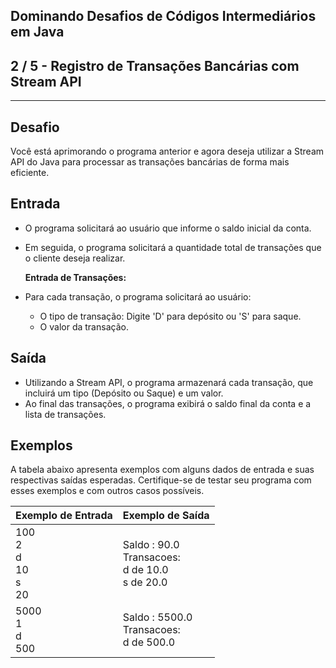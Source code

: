 Dominando Desafios de Códigos Intermediários em Java
----------------------------------------------------
2 / 5 - Registro de Transações Bancárias com Stream API
-------------------------------------------------------

* * *

Desafio
-------

Você está aprimorando o programa anterior e agora deseja utilizar a Stream API do Java para processar as transações
bancárias de forma mais eficiente.

Entrada
-------

* O programa solicitará ao usuário que informe o saldo inicial da conta.
* Em seguida, o programa solicitará a quantidade total de transações que o cliente deseja realizar.

  **Entrada de Transações:**
* Para cada transação, o programa solicitará ao usuário:
    * O tipo de transação: Digite 'D' para depósito ou 'S' para saque.
    * O valor da transação.

Saída
-----

* Utilizando a Stream API, o programa armazenará cada transação, que incluirá um tipo (Depósito ou Saque) e um valor.
* Ao final das transações, o programa exibirá o saldo final da conta e a lista de transações.

Exemplos
--------

A tabela abaixo apresenta exemplos com alguns dados de entrada e suas respectivas saídas esperadas. Certifique-se de
testar seu programa com esses exemplos e com outros casos possíveis.

| Exemplo de Entrada             | Exemplo de Saída                                      |
|:-------------------------------|:------------------------------------------------------|
| 100<br>2<br>d<br>10<br>s<br>20 | Saldo : 90.0<br>Transacoes:<br>d de 10.0<br>s de 20.0 |
| 5000<br>1<br>d<br>500          | Saldo : 5500.0<br>Transacoes:<br>d de 500.0           |
